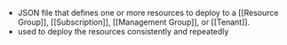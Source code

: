 - JSON file that defines one or more resources to deploy to a [[Resource Group]], [[Subscription]], [[Management Group]], or [[Tenant]].
- used to deploy the resources consistently and repeatedly